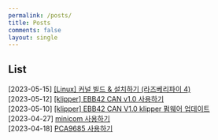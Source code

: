 ```yaml
---
permalink: /posts/
title: Posts
comments: false
layout: single
---
```


## List

[2023-05-15] <a href="/posts/kernel-build/">[Linux] 커널 빌드 & 설치하기 (라즈베리파이 4)</a><br>
[2023-05-12] <a href="/posts/ebb42-2/">[klipper] EBB42 CAN v1.0 사용하기</a><br>
[2023-05-10] <a href="/posts/ebb42-1/">[klipper] EBB42 CAN V1.0 klipper 펌웨어 업데이트</a><br>
[2023-04-27] <a href="/posts/minicom/">minicom 사용하기</a><br>
[2023-04-18] <a href="/posts/pca9685/">PCA9685 사용하기</a><br>
